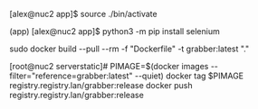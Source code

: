 [alex@nuc2 app]$  source ./bin/activate

(app) [alex@nuc2 app]$  python3 -m pip install selenium

 sudo docker build --pull --rm -f "Dockerfile" -t grabber:latest "."
 
 [root@nuc2 serverstatic]# PIMAGE=$(docker images --filter="reference=grabber:latest" --quiet)
docker tag $PIMAGE  registry.registry.lan/grabber:release
docker push  registry.registry.lan/grabber:release


 
 
